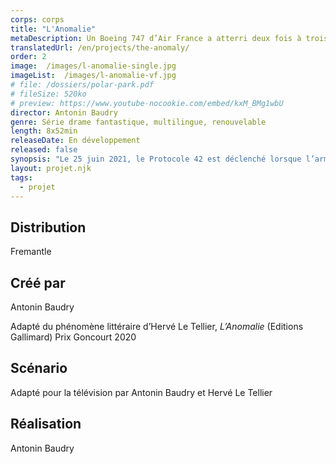 ```yaml
---
corps: corps
title: "L'Anomalie"
metaDescription: Un Boeing 747 d’Air France a atterri deux fois à trois mois d’intervalle, avec à son bord le même équipage et les mêmes passagers, ce qui signifie que l’avion s’est tout simplement… dupliqué.
translatedUrl: /en/projects/the-anomaly/
order: 2
image:  /images/l-anomalie-single.jpg
imageList:  /images/l-anomalie-vf.jpg
# file: /dossiers/polar-park.pdf
# fileSize: 520ko
# preview: https://www.youtube-nocookie.com/embed/kxM_BMg1wbU
director: Antonin Baudry
genre: Série drame fantastique, multilingue, renouvelable​
length: 8x52min
releaseDate: En développement
released: false
synopsis: "Le 25 juin 2021, le Protocole 42 est déclenché lorsque l’armée américaine est informée qu’un Boeing 747 d’Air France a atterri deux fois à trois mois d’intervalle, avec à son bord le même équipage et les mêmes passagers, ce qui signifie que l’avion s’est tout simplement… dupliqué."
layout: projet.njk
tags:
  - projet
---
```


<div class="grid-col">

## Distribution
Fremantle
​ 
## Créé par
Antonin Baudry

Adapté du phénomène littéraire d’Hervé Le Tellier, _L’Anomalie_ (Editions Gallimard) Prix Goncourt 2020
​ 
## Scénario
Adapté pour la télévision par Antonin Baudry et Hervé Le Tellier

## Réalisation
Antonin Baudry

</div>


<div class="grid-col">

</div>
